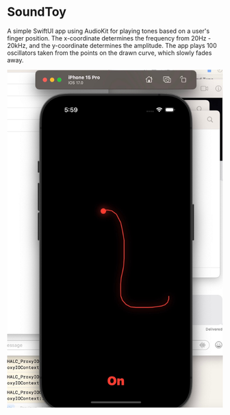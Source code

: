 # SoundToy
A simple SwiftUI app using AudioKit for playing tones based on a user's finger position. The x-coordinate determines the frequency from 20Hz - 20kHz, and the y-coordinate determines the amplitude. The app plays 100 oscillators taken from the points on the drawn curve, which slowly fades away.

![Screenshot](SoundToyScreenshot.jpeg)


